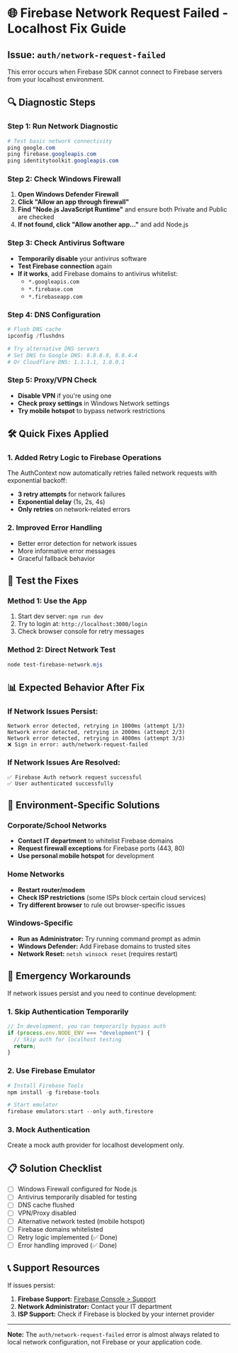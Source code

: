 # 🌐 Firebase Network Request Failed - Localhost Fix Guide

## Issue: `auth/network-request-failed`

This error occurs when Firebase SDK cannot connect to Firebase servers from your localhost environment.

## 🔍 Diagnostic Steps

### Step 1: Run Network Diagnostic

```powershell
# Test basic network connectivity
ping google.com
ping firebase.googleapis.com
ping identitytoolkit.googleapis.com
```

### Step 2: Check Windows Firewall

1. **Open Windows Defender Firewall**
2. **Click "Allow an app through firewall"**
3. **Find "Node.js JavaScript Runtime"** and ensure both Private and Public are checked
4. **If not found, click "Allow another app..."** and add Node.js

### Step 3: Check Antivirus Software

- **Temporarily disable** your antivirus software
- **Test Firebase connection** again
- **If it works**, add Firebase domains to antivirus whitelist:
  - `*.googleapis.com`
  - `*.firebase.com`
  - `*.firebaseapp.com`

### Step 4: DNS Configuration

```powershell
# Flush DNS cache
ipconfig /flushdns

# Try alternative DNS servers
# Set DNS to Google DNS: 8.8.8.8, 8.8.4.4
# Or Cloudflare DNS: 1.1.1.1, 1.0.0.1
```

### Step 5: Proxy/VPN Check

- **Disable VPN** if you're using one
- **Check proxy settings** in Windows Network settings
- **Try mobile hotspot** to bypass network restrictions

## 🛠️ Quick Fixes Applied

### 1. Added Retry Logic to Firebase Operations

The AuthContext now automatically retries failed network requests with exponential backoff:

- **3 retry attempts** for network failures
- **Exponential delay** (1s, 2s, 4s)
- **Only retries** on network-related errors

### 2. Improved Error Handling

- Better error detection for network issues
- More informative error messages
- Graceful fallback behavior

## 🧪 Test the Fixes

### Method 1: Use the App

1. Start dev server: `npm run dev`
2. Try to login at: `http://localhost:3000/login`
3. Check browser console for retry messages

### Method 2: Direct Network Test

```powershell
node test-firebase-network.mjs
```

## 📊 Expected Behavior After Fix

### If Network Issues Persist:

```
Network error detected, retrying in 1000ms (attempt 1/3)
Network error detected, retrying in 2000ms (attempt 2/3)
Network error detected, retrying in 4000ms (attempt 3/3)
❌ Sign in error: auth/network-request-failed
```

### If Network Issues Are Resolved:

```
✅ Firebase Auth network request successful
✅ User authenticated successfully
```

## 🔧 Environment-Specific Solutions

### Corporate/School Networks

- **Contact IT department** to whitelist Firebase domains
- **Request firewall exceptions** for Firebase ports (443, 80)
- **Use personal mobile hotspot** for development

### Home Networks

- **Restart router/modem**
- **Check ISP restrictions** (some ISPs block certain cloud services)
- **Try different browser** to rule out browser-specific issues

### Windows-Specific

- **Run as Administrator:** Try running command prompt as admin
- **Windows Defender:** Add Firebase domains to trusted sites
- **Network Reset:** `netsh winsock reset` (requires restart)

## 🚨 Emergency Workarounds

If network issues persist and you need to continue development:

### 1. Skip Authentication Temporarily

```typescript
// In development, you can temporarily bypass auth
if (process.env.NODE_ENV === "development") {
  // Skip auth for localhost testing
  return;
}
```

### 2. Use Firebase Emulator

```powershell
# Install Firebase Tools
npm install -g firebase-tools

# Start emulator
firebase emulators:start --only auth,firestore
```

### 3. Mock Authentication

Create a mock auth provider for localhost development only.

## 📋 Solution Checklist

- [ ] Windows Firewall configured for Node.js
- [ ] Antivirus temporarily disabled for testing
- [ ] DNS cache flushed
- [ ] VPN/Proxy disabled
- [ ] Alternative network tested (mobile hotspot)
- [ ] Firebase domains whitelisted
- [ ] Retry logic implemented (✅ Done)
- [ ] Error handling improved (✅ Done)

## 📞 Support Resources

If issues persist:

1. **Firebase Support:** [Firebase Console > Support](https://console.firebase.google.com/support)
2. **Network Administrator:** Contact your IT department
3. **ISP Support:** Check if Firebase is blocked by your internet provider

---

**Note:** The `auth/network-request-failed` error is almost always related to local network configuration, not Firebase or your application code.
